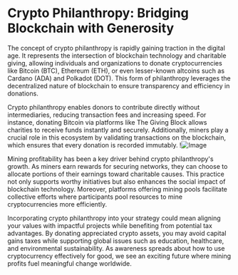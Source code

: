 # Crypto Philanthropy: Bridging Blockchain with Generosity

The concept of crypto philanthropy is rapidly gaining traction in the digital age. It represents the intersection of blockchain technology and charitable giving, allowing individuals and organizations to donate cryptocurrencies like Bitcoin (BTC), Ethereum (ETH), or even lesser-known altcoins such as Cardano (ADA) and Polkadot (DOT). This form of philanthropy leverages the decentralized nature of blockchain to ensure transparency and efficiency in donations. 

Crypto philanthropy enables donors to contribute directly without intermediaries, reducing transaction fees and increasing speed. For instance, donating Bitcoin via platforms like The Giving Block allows charities to receive funds instantly and securely. Additionally, miners play a crucial role in this ecosystem by validating transactions on the blockchain, which ensures that every donation is recorded immutably. !![Image](https://github.com/user-attachments/assets/3be06921-4469-491d-bd37-5f14c53422b7)

Mining profitability has been a key driver behind crypto philanthropy's growth. As miners earn rewards for securing networks, they can choose to allocate portions of their earnings toward charitable causes. This practice not only supports worthy initiatives but also enhances the social impact of blockchain technology. Moreover, platforms offering mining pools facilitate collective efforts where participants pool resources to mine cryptocurrencies more efficiently.

Incorporating crypto philanthropy into your strategy could mean aligning your values with impactful projects while benefiting from potential tax advantages. By donating appreciated crypto assets, you may avoid capital gains taxes while supporting global issues such as education, healthcare, and environmental sustainability. As awareness spreads about how to use cryptocurrency effectively for good, we see an exciting future where mining profits fuel meaningful change worldwide.